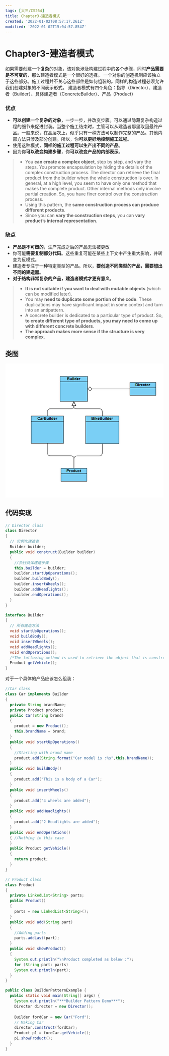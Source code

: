```yaml
---
tags: [大三/CS264]
title: Chapter3-建造者模式
created: '2022-01-02T08:57:17.261Z'
modified: '2022-01-02T15:04:57.854Z'
---
```


# Chapter3-建造者模式
如果需要创建一个**复杂**的对象，该对象涉及构建过程中的各个步骤，同时**产品需要是不可变的**，那么建造者模式是一个很好的选择。
一个对象的创造机制应该独立于这些部分。施工过程并不关心这些部件是如何组装的。同样的构造过程必须允许我们创建对象的不同表示形式。
建造者模式有四个角色：指导（Director）、建造者（Builder）、具体建造者（ConcreteBuilder）、产品（Product）
### 优点
- **可以创建一个复杂的对象**，一步一步，并改变步骤。可以通过隐藏复杂构造过程的细节来促进封装。当整个施工结束时，主管可以从建造者那里取回最终产品。一般来说，在高层次上，似乎只有一种方法可以制作完整的产品。其他内部方法只涉及部分创建。所以，你**可以更好地控制施工过程**。
- 使用这种模式，**同样的施工过程可以生产出不同的产品**。
- 因为你**可以改变构建步骤**，你**可以改变产品的内部表示**。
>- You **can create a complex object**, step by step, and vary the steps. You promote encapsulation by hiding the details of the complex construction process. The director can retrieve the final product from the builder when the whole construction is over. In general, at a high level, you seem to have only one method that makes the complete product. Other internal methods only involve partial creation. So, you have finer control over the construction process. 
>- Using this pattern, the **same construction process can produce different products**. 
>- Since you can **vary the construction steps**, you can **vary product’s internal representation**.

### 缺点
- **产品是不可塑的**，生产完成之后的产品无法被更改
- 你可能**需要复制部分代码**。这些重复可能在某些上下文中产生重大影响，并转变为反模式。
- 建造者专注于一种特定类型的产品。所以，**要创造不同类型的产品，需要想出不同的建造器**。
- **对于结构非常复杂的产品，建造者模式才更有意义**。
>- **It is not suitable if you want to deal with mutable objects** (which can be modified later). 
>- You may **need to duplicate some portion of the code**. These duplications may have significant impact in some context and turn into an antipattern. 
>- A concrete builder is dedicated to a particular type of product. So, **to create different type of products, you may need to come up with different concrete builders**. 
>- **The approach makes more sense if the structure is very complex**. 

## 类图
<img src="https://raw.githubusercontent.com/Guiny-Time/PictureBed/main/3-1.png"/>

## 代码实现
```Java
// Director class
class Director
{
  // 实例化建造者
  Builder builder;
  public void construct(Builder builder)
  {
    //执行具体建造步骤 
    this.builder = builder;
    builder.startUpOperations();
    builder.buildBody();
    builder.insertWheels();
    builder.addHeadlights();
    builder.endOperations();
  }
}
```
```Java
interface Builder
{
  // 所有建造方法
  void startUpOperations();
  void buildBody();
  void insertWheels();
  void addHeadlights();
  void endOperations();
  /*The following method is used to retrieve the object that is constructed.*/
  Product getVehicle();
}
```
对于一个具体的产品应该怎么组装：
```Java
//Car class
class Car implements Builder
{
  private String brandName;
  private Product product;
  public Car(String brand)
  {
    product = new Product();
    this.brandName = brand;
  }
  public void startUpOperations()
  {
    //Starting with brand name
    product.add(String.format("Car model is :%s",this.brandName));
  }
  public void buildBody()
  {
    product.add("This is a body of a Car");
  }
  public void insertWheels()
  {
    product.add("4 wheels are added");
  }
  public void addHeadlights()
  {
    product.add("2 Headlights are added");
  }
  public void endOperations()
  { //Nothing in this case
  }
  public Product getVehicle()
  {
    return product;
  }
}
```
```Java
// Product class
class Product
{
  private LinkedList<String> parts;
  public Product()
  {
    parts = new LinkedList<String>();
  }
  public void add(String part)
  {
    //Adding parts
    parts.addLast(part);
  }
  public void showProduct()
  {
    System.out.println("\nProduct completed as below :");
    for (String part: parts)
    System.out.println(part);
  }
}
```
```Java
public class BuilderPatternExample {
  public static void main(String[] args) {
    System.out.println("***Builder Pattern Demo***");
    Director director = new Director();

    Builder fordCar = new Car("Ford");
    // Making Car
    director.construct(fordCar);
    Product p1 = fordCar.getVehicle();
    p1.showProduct();
  }
}
```
